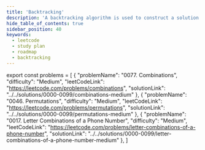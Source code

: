 ```yaml
---
title: 'Backtracking'
description: 'A backtracking algorithm is used to construct a solution recursively by starting with an empty solution and adding solution one by one.'
hide_table_of_contents: true
sidebar_position: 40
keywords:
  - leetcode
  - study plan
  - roadmap
  - backtracking
---
```



export const problems = [
  {
    "problemName": "0077. Combinations",
    "difficulty": "Medium",
    "leetCodeLink": "https://leetcode.com/problems/combinations",
    "solutionLink": "../../solutions/0000-0099/combinations-medium"
  },
  {
    "problemName": "0046. Permutations",
    "difficulty": "Medium",
    "leetCodeLink": "https://leetcode.com/problems/permutations",
    "solutionLink": "../../solutions/0000-0099/permutations-medium"
  },
  {
    "problemName": "0017. Letter Combinations of a Phone Number",
    "difficulty": "Medium",
    "leetCodeLink": "https://leetcode.com/problems/letter-combinations-of-a-phone-number",
    "solutionLink": "../../solutions/0000-0099/letter-combinations-of-a-phone-number-medium"
  },
]

<Table 
    title=""
    data={problems}
    isSorted={false}
    collectionLink=""
/>